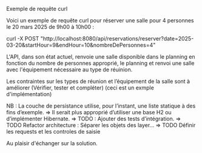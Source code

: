 Exemple de requête curl

Voici un exemple de requête curl pour réserver une salle pour 4 personnes le 20 mars 2025 de 9h00 à 10h00 :

curl -X POST "http://localhost:8080/api/reservations/reserver?date=2025-03-20&startHour=9&endHour=10&nombreDePersonnes=4"

L'API, dans son état actuel, renvoie une salle disponible dans le planning en fonction du nombre de personnes approprié, le planning et renvoi une salle avec l'équipement nécessaire au type de réuinion.

Les contraintes sur les types de réunion et l’équipement de la salle sont à améliorer (Vérifier, tester et compléter) (ceci est un exmple d'implémentation)

NB : La couche de persistance utilise, pour l’instant, une liste statique à des fins d’exemple.
=> Il serait plus approprié d’utiliser une base H2 ou d’implémenter Hibernate.
=> TODO : Ajouter des tests d’intégration.
=> TODO Refactor architecture : Séparer les objets des layer...
=> TODO Définir les requests et les controles de saisie

Au plaisir d'échanger sur la solution.
